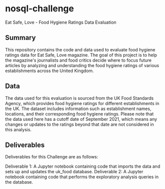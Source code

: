 # nosql-challenge

Eat Safe, Love - Food Hygiene Ratings Data Evaluation

## Summary

This repository contains the code and data used to evaluate food hygiene ratings data for Eat Safe, Love magazine. The goal of this project is to help the magazine's journalists and food critics decide where to focus future articles by analyzing and understanding the food hygiene ratings of various establishments across the United Kingdom.

## Data

The data used for this evaluation is sourced from the UK Food Standards Agency, which provides food hygiene ratings for different establishments in the UK. The dataset includes information such as establishment names, locations, and their corresponding food hygiene ratings.
Please note that the data used here has a cutoff date of September 2021, which means any changes or updates to the ratings beyond that date are not considered in this analysis.

## Deliverables

Deliverables for this Challenge are as follows:

Deliverable 1: A Jupyter notebook containing code that imports the data and sets up and updates the uk_food database.
Deliverable 2: A Jupyter notebook containing code that performs the exploratory analysis queries in the database.



